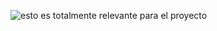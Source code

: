 ![esto es totalmente relevante para el proyecto](https://tenor.com/view/mio-akiyama-computer-anime-typing-type-gif-12003966)
